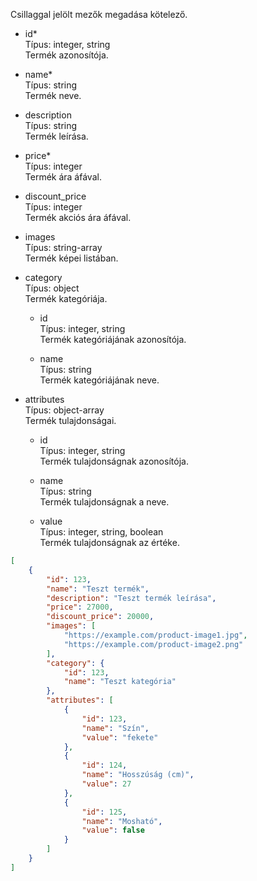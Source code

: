 Csillaggal jelölt mezők megadása kötelező.

- id*  
Típus: integer, string  
Termék azonosítója.

- name*  
Típus: string  
Termék neve.

- description  
Típus: string  
Termék leírása.

- price*  
Típus: integer  
Termék ára áfával.

- discount_price  
Típus: integer  
Termék akciós ára áfával.

- images  
Típus: string-array  
Termék képei listában.

- category  
Típus: object  
Termék kategóriája.

  - id  
Típus: integer, string  
Termék kategóriájának azonosítója.

  - name  
Típus: string  
Termék kategóriájának neve.

- attributes  
Típus: object-array  
Termék tulajdonságai.

  - id  
  Típus: integer, string  
  Termék tulajdonságnak azonosítója.
  
  - name  
  Típus: string  
  Termék tulajdonságnak a neve.
  
  - value  
  Típus: integer, string, boolean  
  Termék tulajdonságnak az értéke.


```json
[
	{
		"id": 123,
		"name": "Teszt termék",
		"description": "Teszt termék leírása",
		"price": 27000,
		"discount_price": 20000,
		"images": [
			"https://example.com/product-image1.jpg",
			"https://example.com/product-image2.png"
		],
		"category": {
			"id": 123,
			"name": "Teszt kategória"
		},
		"attributes": [
			{
				"id": 123,
				"name": "Szín",
				"value": "fekete"
			},
			{
				"id": 124,
				"name": "Hosszúság (cm)",
				"value": 27
			},
			{
				"id": 125,
				"name": "Mosható",
				"value": false
			}
		]
	}
]
```
